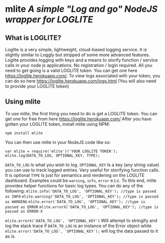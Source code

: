 # mlite *A simple "Log and go" NodeJS wrapper for LOGLITE*

## What is LOGLITE?
Loglite is a very simple, lightweight, cloud-based logging service. It is slightly similar to Loggly but stripped of some more advanced features. Loglite provides logging with keys and a means to storify function / service calls in your node js applications.
No registration / login required. All you need to get going is a valid LOGLITE token. You can get one here  https://loglite.herokuapp.com/. To view logs associated with your token, you can do so here  https://loglite.herokuapp.com/logs.html (You will also need to provide your LOGLITE token)

## Using mlite
To use mlite, the first thing you need to do is get a LOGLITE token. You can get one for free from here https://loglite.herokuapp.com/ 
After you have gotten your LOGLITE token, install mlite using NPM:
```
npm install mlite
```
You can then use mlite in your NodeJS code like so:
```
var mlite = require('mlite')('YOUR LOGLITE TOKEN');
mlite.log(DATA_TO_LOG, OPTIONAL_KEY, TYPE);
```
`DATA_TO_LOG` Is what you wish to log. 
`OPTIONAL_KEY` Is a key (any string value) you can use to track logged entries. Very useful for storifying function calls. It is optional
`TYPE` Is just for semantics and rendering on the LOGLITE dashboard. Examples could be `warning`, `info`, `error` e.t.c. To this end, mlite provides helper functions for basic log types. You can do any of the following:
`mlite.info('DATA_TO_LOG', 'OPTIONAL_KEY'); //type is passed as INFO`
`mlite.warning('DATA_TO_LOG', 'OPTIONAL_KEY'); //type is passed as WARNING`
`mlite.error('DATA_TO_LOG', 'OPTIONAL_KEY'); //type is passed as ERROR`
`mlite.errorX('DATA_TO_LOG', 'OPTIONAL_KEY'); //type is passed as ERROR-X`

`mlite.errorX('DATA_TO_LOG', 'OPTIONAL_KEY')` Will attempt to stringify and log the stack trace if `DATA_TO_LOG` is an instance of the Error object while `mlite.error('DATA_TO_LOG', 'OPTIONAL_KEY');` will log the data passed to it as is.

